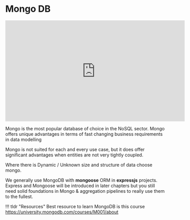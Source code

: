 # Mongo DB

<iframe width="560" height="315" src="https://www.youtube.com/embed/-bt_y4Loofg" title="YouTube video player" frameborder="0" allow="accelerometer; autoplay; clipboard-write; encrypted-media; gyroscope; picture-in-picture" allowfullscreen></iframe>

Mongo is the most popular database of choice in the NoSQL sector. Mongo offers unique advantages in terms of fast changing business requirements in data modelling

Mongo is not suited for each and every use case, but it does offer significant advantages when entities are not very tightly coupled.

Where there is Dynamic / Unknown size and structure of data choose mongo.

We generally use MongoDB with **mongoose** ORM in **expressjs** projects. Express and Mongoose will be introduced in later chapters but you still need solid foundations in Mongo & aggregation pipelines to really use them to the fullest.

!!! tldr "Resources"
    Best resource to learn MongoDB is this course <a href="https://university.mongodb.com/courses/M001/about">https://university.mongodb.com/courses/M001/about</a>


